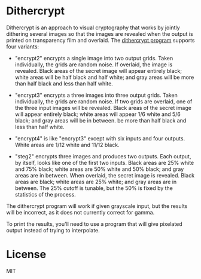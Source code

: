 # Dithercrypt

Dithercrypt is an approach to visual cryptography that works by jointly
dithering several images so that the images are revealed when the
output is printed on transparency film and overlaid.  The
[dithercrypt program](dithercrypt/dithercrypt.py) supports
four variants:

* "encrypt2" encrypts a single image into two output grids.  Taken
  individually, the grids are random noise.  If overlaid, the image is
  revealed.  Black areas of the secret image will appear entirely black;
  white areas will be half black and half white; and gray areas will
  be more than half black and less than half white.

* "encrypt3" encrypts a three images into three output grids.  Taken
  individually, the grids are random noise.  If two grids are
  overlaid, one of the three input images will be revealed.  Black
  areas of the secret image will appear entirely black; white areas
  will appear 1/6 white and 5/6 black; and gray areas will be in
  between.  be more than half black and less than half white.

* "encrypt4" is like "encrypt3" except with six inputs and four outputs.
  White areas are 1/12 white and 11/12 black.

* "steg2" encrypts three images and produces two outputs.  Each output,
  by itself, looks like one of the first two inputs.  Black areas are
  25% white and 75% black; white areas are 50% white and 50% black;
  and gray areas are in between.  When overlaid, the secret image
  is revealed.  Black areas are black; white areas are 25% white;
  and gray areas are in between.  The 25% cutoff is tunable, but the
  50% is fixed by the statistics of the process.

The dithercrypt program will work if given grayscale input, but the
results will be incorrect, as it does not currently correct for
gamma.

To print the results, you'll need to use a program that will give
pixelated output instead of trying to interpolate.

# License

MIT